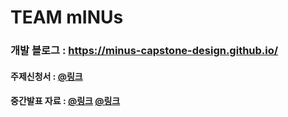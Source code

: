 # TEAM mINUs 

### 개발 블로그 : https://minus-capstone-design.github.io/
#### 주제신청서 : [@링크](https://github.com/mINUs-capstone-design/application-form/blob/cdf3024889d638a528b51fc893334a6e1d7e4295/%5BmINUs%5D-%EC%A3%BC%EC%A0%9C%20%EC%84%A0%EC%A0%95%20%EB%B3%B4%EA%B3%A0%EC%84%9C.pdf)

#### 중간발표 자료 : [@링크](https://github.com/mINUs-capstone-design/application-form/blob/8b399983f7f5f1971a5d8bf9cf87bc8175b9c788/team_mINUS_midterm.pptx) [@링크](https://www.canva.com/design/DAGEgjfRtnE/bSOXM52JEBv6pX0IXzKsWg/edit?utm_content=DAGEgjfRtnE&utm_campaign=designshare&utm_medium=link2&utm_source=sharebutton)
<!--

**Here are some ideas to get you started:**

🙋‍♀️ A short introduction - what is your organization all about?
🌈 Contribution guidelines - how can the community get involved?
👩‍💻 Useful resources - where can the community find your docs? Is there anything else the community should know?
🍿 Fun facts - what does your team eat for breakfast?
🧙 Remember, you can do mighty things with the power of [Markdown](https://docs.github.com/github/writing-on-github/getting-started-with-writing-and-formatting-on-github/basic-writing-and-formatting-syntax)
-->
